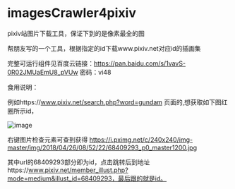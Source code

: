 # imagesCrawler4pixiv
pixiv站图片下载工具，保证下到的是像素最全的图

帮朋友写的一个工具，根据指定的id下载www.pixiv.net对应id的插画集

完整可运行组件见百度云链接：https://pan.baidu.com/s/1vavS-0R02JMUaEmU8_pVUw 密码：vi48

食用说明：

例如https://www.pixiv.net/search.php?word=gundam   页面的,想获取如下图红圈所示id，

![image](https://github.com/xfrzrcj/imagesCrawler4pixiv/images/example1.png)

右键图片检查元素可查到获得 https://i.pximg.net/c/240x240/img-master/img/2018/04/26/08/52/22/68409293_p0_master1200.jpg

其中url的68409293部分即为id，点击跳转后到地址https://www.pixiv.net/member_illust.php?mode=medium&illust_id=68409293，最后跟的就是id。